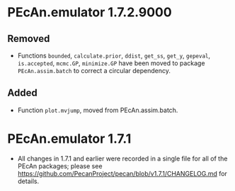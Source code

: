 # PEcAn.emulator 1.7.2.9000

## Removed
* Functions `bounded`, `calculate.prior`, `ddist`, `get_ss`, `get_y`, `gepeval`, `is.accepted`, `mcmc.GP`, `minimize.GP` have been moved to package `PEcAn.assim.batch` to correct a circular dependency.

## Added
* Function `plot.mvjump`, moved from PEcAn.assim.batch.

# PEcAn.emulator 1.7.1

* All changes in 1.7.1 and earlier were recorded in a single file for all of the PEcAn packages; please see https://github.com/PecanProject/pecan/blob/v1.7.1/CHANGELOG.md for details.

